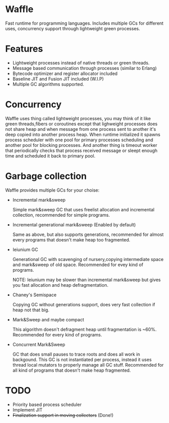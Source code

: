 # Waffle
Fast runtime for programming languages. Includes multiple GCs for different uses, concurrency support through lightweight green processes.

# Features
- Lightweight processes instead of native threads or green threads.
- Message based communication through processes (similar to Erlang)
- Bytecode optimizer and register allocator included
- Baseline JIT and Fusion JIT included (W.I.P)
- Multiple GC algorithms supported.

# Concurrency
Waffle uses thing called lightweight processes, you may think of it like green threads,fibers or coroutines except that lighweight processes 
does not share heap and when message from one process sent to another it's deep copied into another process heap.
When runtime initialized it spawns process scheduler with one pool for primary processes scheduling and another pool for blocking processes. 
And another thing is timeout worker that periodically checks that process received message or sleept enough time and scheduled it back to primary pool.



# Garbage collection
Waffle provides multiple GCs for your choise:
- Incremental mark&sweep  

    Simple mark&sweep GC that uses freelist allocation and incremental collection, recommended for simple programs.
- Incremental generational mark&sweep (Enabled by default)

    Same as above, but also supports generations, recommended for almost every programs that doesn't make heap too fragmented.
 - Ieiunium GC 
  
    Generational GC with scavenging of nursery,copying intermediate space and mark&sweep of old space. Recommended for evey kind of programs.

    NOTE: Ieiunium may be slower than incremental mark&sweep but gives you fast allocation and heap defragmentation.
- Chaney's Semispace
  
    Copying GC without generations support, does very fast collection if heap not that big.
- Mark&Sweep and maybe compact
    
    This algorithm doesn't defragment heap until fragmentation is ~60%. Recommended for every kind of programs.
- Concurrent Mark&Sweep

    GC that does small pauses to trace roots and does all work in backgound. This GC is not instantiated per process, instead it uses thread local mutators
    to properly manage all GC stuff. Recommended for all kind of programs that doesn't make heap fragmented.  
    

# TODO
- Priority based process scheduler
- Implement JIT
- ~~Finalization support in moving collectors~~ (Done!)
